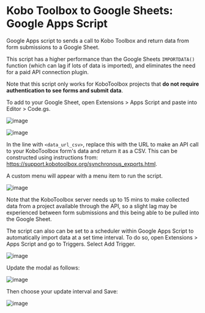 # Kobo Toolbox to Google Sheets: Google Apps Script
Google Apps script to sends a call to Kobo Toolbox and return data from form submissions to a Google Sheet.

This script has a higher performance than the Google Sheets `IMPORTDATA()` function (which can lag if lots of data is imported), and eliminates the need for a paid API connection plugin.

Note that this script only works for KoboToolbox projects that **do not require authentication to see forms and submit data**.

To add to your Google Sheet, open Extensions > Apps Script and paste into Editor > Code.gs.

![image](https://github.com/rfromthecastle/kobo-toolbox-to-google-sheets/assets/18660080/6996e604-0a99-4d9a-a615-5a36061829b9)

![image](https://github.com/rfromthecastle/kobo-toolbox-to-google-sheets/assets/18660080/70b45597-bd54-4291-9c17-f71ae4510144)

In the line with `<data_url_csv>`, replace this with the URL to make an API call to your KoboToolbox form's data and return it as a CSV. This can be constructed using instructions from: https://support.kobotoolbox.org/synchronous_exports.html.

A custom menu will appear with a menu item to run the script.

![image](https://github.com/rfromthecastle/kobo-toolbox-to-google-sheets/assets/18660080/83130738-3e46-4e8c-84a7-ffb2aa831475)

Note that the KoboToolbox server needs up to 15 mins to make collected data from a project available through the API, so a slight lag may be experienced between form submissions and this being able to be pulled into the Google Sheet.

The script can also can be set to a scheduler within Google Apps Script to automatically import data at a set time interval. To do so, open Extensions > Apps Script and go to Triggers. Select Add Trigger.

![image](https://github.com/rfromthecastle/kobo-toolbox-to-google-sheets/assets/18660080/22cdbdf2-02ce-49dd-8d6f-7b7c57363697)

Update the modal as follows:

![image](https://github.com/rfromthecastle/kobo-toolbox-to-google-sheets/assets/18660080/11939c81-41a3-444f-8c76-9ab7f4829ef0)

Then choose your update interval and Save:

![image](https://github.com/rfromthecastle/kobo-toolbox-to-google-sheets/assets/18660080/da1d628e-7c9b-4ec4-b434-3231ef2cfedc)
